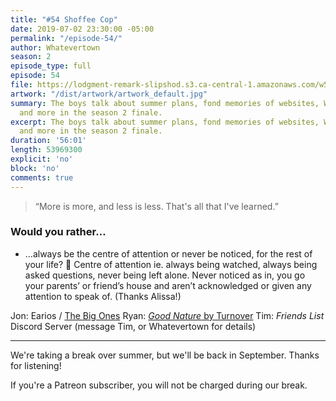 ```yaml
---
title: "#54 Shoffee Cop"
date: 2019-07-02 23:30:00 -05:00
permalink: "/episode-54/"
author: Whatevertown
season: 2
episode_type: full
episode: 54
file: https://lodgment-remark-slipshod.s3.ca-central-1.amazonaws.com/w54.mp3
artwork: "/dist/artwork/artwork_default.jpg"
summary: The boys talk about summer plans, fond memories of websites, Whitecap upgrades,
  and more in the season 2 finale.
excerpt: The boys talk about summer plans, fond memories of websites, Whitecap upgrades,
  and more in the season 2 finale.
duration: '56:01'
length: 53969300
explicit: 'no'
block: 'no'
comments: true
---
```


> “More is more, and less is less. That's all that I've learned.”

### Would you rather…
- …always be the centre of attention or never be noticed, for the rest of your life? 😬 Centre of attention ie. always being watched, always being asked questions, never being left alone. Never noticed as in, you go your parents’ or friend’s house and aren’t acknowledged or given any attention to speak of. (Thanks Alissa!)

Jon: Earios / [The Big Ones](https://www.earios.net/the-big-ones)
Ryan: [*Good Nature* by Turnover](https://open.spotify.com/album/39Ypnp97w22KOqGR8KjBz8?si=zPqQY63aQW6kZCwWEq1E3w)
Tim: *Friends List* Discord Server (message Tim, or Whatevertown for details)

---

We're taking a break over summer, but we'll be back in September. Thanks for listening!

If you're a Patreon subscriber, you will not be charged during our break.